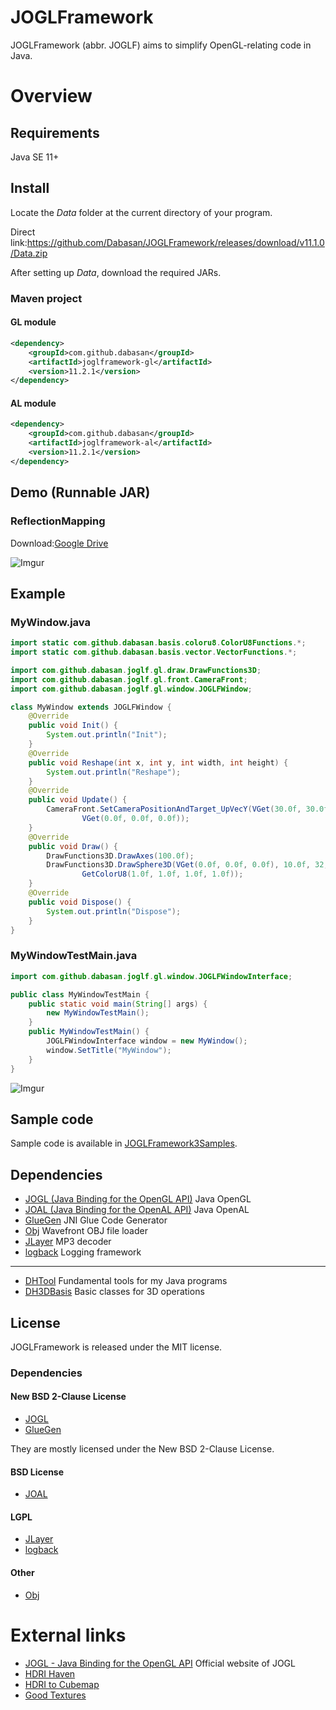 # JOGLFramework

JOGLFramework (abbr. JOGLF) aims to simplify OpenGL-relating code in Java.

# Overview

## Requirements

Java SE 11+

## Install

Locate the *Data* folder at the current directory of your program.

Direct link:https://github.com/Dabasan/JOGLFramework/releases/download/v11.1.0/Data.zip

After setting up *Data*, download the required JARs.

### Maven project

#### GL module

```xml
<dependency>
    <groupId>com.github.dabasan</groupId>
    <artifactId>joglframework-gl</artifactId>
    <version>11.2.1</version>
</dependency>
```

#### AL module

```xml
<dependency>
    <groupId>com.github.dabasan</groupId>
    <artifactId>joglframework-al</artifactId>
    <version>11.2.1</version>
</dependency>
```

## Demo (Runnable JAR)

### ReflectionMapping

Download:[Google Drive](https://drive.google.com/open?id=19AIKvqsXXTAp2hM0yGhlSzc-jdK61NW2)

![Imgur](https://i.imgur.com/gRG3SOH.jpg)

## Example

### MyWindow.java

```java
import static com.github.dabasan.basis.coloru8.ColorU8Functions.*;
import static com.github.dabasan.basis.vector.VectorFunctions.*;

import com.github.dabasan.joglf.gl.draw.DrawFunctions3D;
import com.github.dabasan.joglf.gl.front.CameraFront;
import com.github.dabasan.joglf.gl.window.JOGLFWindow;

class MyWindow extends JOGLFWindow {
	@Override
	public void Init() {
		System.out.println("Init");
	}
	@Override
	public void Reshape(int x, int y, int width, int height) {
		System.out.println("Reshape");
	}
	@Override
	public void Update() {
		CameraFront.SetCameraPositionAndTarget_UpVecY(VGet(30.0f, 30.0f, 30.0f),
				VGet(0.0f, 0.0f, 0.0f));
	}
	@Override
	public void Draw() {
		DrawFunctions3D.DrawAxes(100.0f);
		DrawFunctions3D.DrawSphere3D(VGet(0.0f, 0.0f, 0.0f), 10.0f, 32, 32,
				GetColorU8(1.0f, 1.0f, 1.0f, 1.0f));
	}
	@Override
	public void Dispose() {
		System.out.println("Dispose");
	}
}
```

### MyWindowTestMain.java

```java
import com.github.dabasan.joglf.gl.window.JOGLFWindowInterface;

public class MyWindowTestMain {
	public static void main(String[] args) {
		new MyWindowTestMain();
	}
	public MyWindowTestMain() {
		JOGLFWindowInterface window = new MyWindow();
		window.SetTitle("MyWindow");
	}
}
```

![Imgur](https://i.imgur.com/ik8Dn3c.png)

## Sample code

Sample code is available in [JOGLFramework3Samples](https://github.com/Dabasan/JOGLFramework3Samples).

## Dependencies

- [JOGL (Java Binding for the OpenGL API)](https://github.com/sgothel/jogl)
  Java OpenGL
- [JOAL (Java Binding for the OpenAL API)](https://github.com/sgothel/joal)
  Java OpenAL
- [GlueGen](https://github.com/sgothel/gluegen)
  JNI Glue Code Generator
- [Obj](https://github.com/javagl/Obj)
  Wavefront OBJ file loader
- [JLayer](https://github.com/pdudits/soundlibs/tree/master/jlayer)
  MP3 decoder
- [logback](https://github.com/qos-ch/logback)
  Logging framework

------

- [DHTool](https://github.com/Dabasan/DHTool)
  Fundamental tools for my Java programs
- [DH3DBasis](https://github.com/Dabasan/DH3DBasis)
  Basic classes for 3D operations

## License

JOGLFramework is released under the MIT license.

### Dependencies

####  New BSD 2-Clause License

- [JOGL](https://github.com/sgothel/jogl/blob/master/LICENSE.txt)
- [GlueGen](https://github.com/sgothel/gluegen/blob/master/LICENSE.txt)

They are mostly licensed under the New BSD 2-Clause License.

#### BSD License

- [JOAL](https://github.com/sgothel/joal/blob/master/LICENSE.txt)

#### LGPL

- [JLayer](https://github.com/pdudits/soundlibs/blob/master/jlayer/LICENSE.txt)
- [logback](https://github.com/qos-ch/logback/blob/master/LICENSE.txt)

#### Other

- [Obj](https://github.com/javagl/Obj/blob/master/LICENSE.txt)

# External links

- [JOGL - Java Binding for the OpenGL API](https://jogamp.org/jogl/www/)
  Official website of JOGL
- [HDRI Haven](https://hdrihaven.com/) 
- [HDRI to Cubemap](https://matheowis.github.io/HDRI-to-CubeMap/) 
- [Good Textures](https://www.goodtextures.com/)

